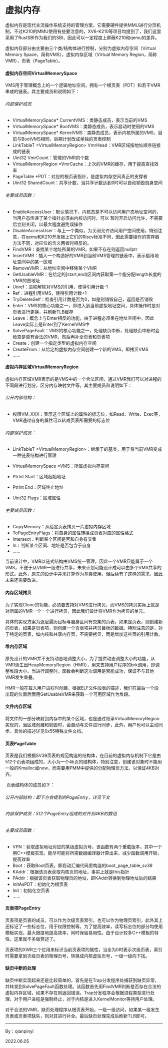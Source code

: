 # 虚拟内存

​		虚拟内存是现代主流操作系统支持的管理方案，它需要硬件提供MMU进行分页机制，不过K210的MMU使用有些要注意的，XV6-K210等项目均提到了，我们这里采用了RustSBI作为我们的SBI，因此可以一定程度上屏蔽K210和qemu的差异。

​		 虚拟内存部分由主要由三个类/结构体进行控制，分别为虚拟内存空间（Virtual Memory Space，简称VMS），虚拟内存区域（Virtual Memory Region，简称VMR），页表（PageTable）。



#### 虚拟内存空间VirtualMemorySpace

​		VMS用于管理概念上的一个逻辑地址空间，拥有一个根页表（PDT）和若干VMR串成的链表。其主要成员和说明如下：

###### 内部保护成员

* VirtualMemorySpace* CurrentVMS：类静态成员，表示当前的VMS
* VirtualMemorySpace* BootVMS：类静态成员，表示启动时使用的VMS
* VirtualMemorySpace* KernelVMS：类静态成员，表示内核所属的VMS，目前与BootVMS相同，后期计划改成单独的页表控制
* LinkTableT \<VirtualMemoryRegion\> VmrHead：VMR区域按地址顺序链接成的链表
* Uint32 VmrCount：管理的VMR的个数
* VirtualMemoryRegion *VmrCache：上次的VMR的缓存，用于提高查找效率
* PageTable *PDT：对应的根页表指针，是虚拟内存空间真正的支撑者
* Uint32 SharedCount：共享计数，当共享计数达到0时可以自动销毁自身空间

###### 主要成员函数：

* EnableAccessUser：默认情况下，内核态是不可以访问用户态地址空间的，当用户态传递了某个指针必须由内核访问时，可以 暂时开启访问允许，不需要后立刻关闭，以最大程度避免误操作
* DisableAccessUser：与上一个类似，为关闭允许访问用户空间使用。特别注意，在qemu和K210开发板上它们的Riscv标准不同，因此需要操作的寄存器方法不同，对应位的含义两者时相反的。
* FindVMR：查找某个地址所属的VMR，如果不存在则返回nullptr
* InsertVMR：插入一个构造好的VMR到当前VMS管理的链表中，表示启用地址空间中的某一区域
* RemoveVMR：从地址空间中移除某个VMR
* GetUsableVMR：在给定的[start,end)区间内获取第一个能分配length长度的VMR的首地址
* Unref：进程解除对VMS的引用，使得引用计数-1
* Ref：进程引用VMS，使得引用计数+1
* TryDeleteSelf：检查引用计数是否为0，如是则销毁自己，返回是否销毁
* Enter：VMS的核心功能之一，即进入到当前虚拟地址空间，具体操作时是对页表进行更换，并刷新TLB缓存
* Leave：概念上与Enter相反的功能，由于进程必须呆在地址空间中，因此Leave实际上是Enter到了KernelVMS中
* SolvePageFault：VMS的核心功能之一，处理缺页中断，处理缺页中断时会检查是否有合法的VMR，然后再补全页表和页表项
* Create：创建一个指定类型的虚拟内存空间
* CreateFrom：从给定的虚拟内存空间创建一个新的VMS，即拷贝VMS
* ……



#### 虚拟内存区域VirtualMemoryRegion

​		虚拟内存区域VMR表示的是VMS中的一个合法区间，通过VMR我们可以对进程的不同段进行划分，区分内存映射文件等。其主要成员和说明如下：

###### 公开内部结构：

* 权限VM_XXX：表示这个区域上的属性的标志位，如Read、Write、Exec等，VMR通过自身的属性可以转成页表所需要的标志位

###### 内部保护成员：

* LinkTableT \<VirtualMemoryRegion\>：继承于的基类，用于将当前VMR变成一种链表结构进行管理

* VirtualMemorySpace *VMS：所属虚拟内存空间
* PtrInt Start：区域起始地址
* PtrInt End：区域终止地址
* Uint32 Flags：区域属性

###### 主要成员函数：

* CopyMemory：从给定页表拷贝一片虚拟内存区域
* ToPageEntryFlags：将自身的属性转换成页表对应的属性格式
* Intersect：判断某个区间是否和自身有交集
* In：判断某个区间、地址是否包含于自身
* ……

当前设计中，VMR以链式结构由VMS统一管理，因此一个VMR只能属于一个VMS，不便于从VMR一级进行共享，未来计划可能设计成可以由多个VMS共享的形式。此外，原先的设计中并未打算作为基类使用，但后续有了这样的需求，因此未来还需要改进。



#### 内存区域拷贝

​		为了实现Clone的功能，必须要支持对VMS进行拷贝，而VMS的拷贝实际上就是对所属的VMR一个一个进行拷贝，因此我们设计将VMR作为拷贝的单元。

​		具体的实现方案为逐层遍历目标与自身区间有交集的页表，如果是页表，则创建新的页表，如果是页表项，则创建一个页表项并拷贝目标的数据。特别注意的是，对于特定的页表，如内核和共享内存页，不需要拷贝，而是增加这些页的引用计数。



#### 堆内存区域

​		原先设计的VMR并不支持动态地调整大小，为了提供动态调整大小的功能，从VMR派生出HeapMemoryRegion（HMR），用来支持用户程序的brk调用，即调整堆段大小。当进行调整时，函数会判断这次调用是否能成功，保证不与其他VMR发生重叠。

​		HMR一般在载入用户进程时创建，根据ELF文件段表的描述，我们在最后一个段出现的位置后面用GetUsableVMR来获取一个可用区域作为堆段。



#### 文件内存区域

​		将文件的一部分映射到内存中的某个区域，也是通过继承VirtualMemoryRegion实现的，当区域创建和销毁时，会自动与文件进行同步，此外，用户也可以主动同步。具体的描述详见0x55特殊文件文档。



#### 页表PageTable

​		页表是我们根据SV39页表的规范构造的结构体，在目前的虚拟内存机制下它是由512个页表项组成的，大小为一个4k页的结构体，特别注意，创建该对象时不能用一般的Kmalloc或new，而需要用PMM中提供的分配物理页方法，以保证4KB对齐。

​		页表结构体的成员如下：

###### 公开内部结构：即下方会提到的PageEntry，详见下文

###### 内部保护成员：512个PageEntry组成的对齐到4KB的数组

###### 主要成员函数：

* VPN：获取虚拟地址对应的某级虚拟页号，该函数有两个重载版本，其中一个用C++模板实现，能尽可能将所需数据编译器计算出来，减少函数调用开销，提高效率
* Boot：获取Boot页表，即启动汇编代码里构造的boot_page_table_sv39
* KAddr：根据该页表获取内核页的地址，事实上就是this指针
* PAddr：根据该页表获取物理页的地址，即KAddr转换到物理地址后的结果
* InitAsPDT：初始化为根页表
* Init：初始化空页表
* ……



#### 页表项PageEntry

​		页表项是页表的成员，可以作为次级页表索引，也可以作为物理页索引，此外其上还标记了一些标志位，用于权限控制等。为了提高效率，读写标志位的部分均使用模板实现，最大限度地提高效率，同时保留易用性。由于设计较多C++模板的特性，这里就不多做赘述了。

​		页表项的XWR三个位用来标识当前页表项的属性，当全为0时表示次级页表，索引时需要拿到次级页表的物理页号，转换成内核虚拟页号，一级一级向下找。



#### 缺页中断的处理

​		缺页中断实现起来还是比较简单的，首先是在Trap分发程序处捕获到缺页异常，并转发到SolvePageFault函数处理。该函数首先用FindVMR判断是否存在合法的虚拟内存区域，如果不存在则返回错误。Trap分发程序会根据进程类型进行处理，对于用户进程是强制终止，对于内核是进入KernelMonitor等待用户处理。

​		对于合法的VMR，缺页处理程序从根页表开始，一级一级访问，如果某一级发生页表或页表项缺失，则对其进行补全。最后缺页处理完成后刷新TLB即可。







--------

By：qianpinyi

2022.06.05